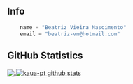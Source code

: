 ## Info

```python
    name = "Beatriz Vieira Nascimento"
    email = "beatriz-vn@hotmail.com" 
```
  ## **GitHub Statistics**

<a href="https://github.com/kaua-pt">
  <img align="center" src="https://github-readme-stats.vercel.app/api/top-langs/?username=Beatrizvn&theme=codeSTACKr&hide_langs_below=1" />
</a>

<a href="https://github.com/kaua-pt">
 <img align="center" src="https://github-readme-stats.vercel.app/api?username=Beatrizvn&show_icons=true&theme=codeSTACKr&line_height=27" alt="kaua-pt github stats"/>
</a>


